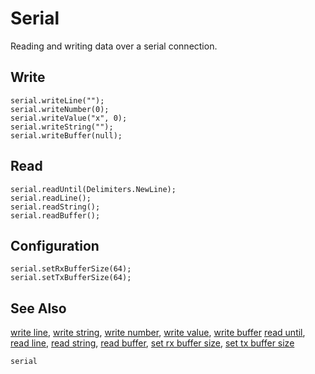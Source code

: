 # Serial

Reading and writing data over a serial connection.

## Write

```cards
serial.writeLine("");
serial.writeNumber(0);
serial.writeValue("x", 0);
serial.writeString("");
serial.writeBuffer(null);
```

## Read

```cards
serial.readUntil(Delimiters.NewLine);
serial.readLine();
serial.readString();
serial.readBuffer();
```

## Configuration

```cards
serial.setRxBufferSize(64);
serial.setTxBufferSize(64);
```

## See Also

[write line](/reference/serial/write-line),
[write string](/reference/serial/write-string),
[write number](/reference/serial/write-number),
[write value](/reference/serial/write-value),
[write buffer](/reference/serial/write-buffer)
[read until](/reference/serial/read-until),
[read line](/reference/serial/read-line),
[read string](/reference/serial/read-string),
[read buffer](/reference/serial/read-buffer),
[set rx buffer size](/reference/serial/set-rx-buffer-size),
[set tx buffer size](/reference/serial/set-tx-buffer-size)

```package
serial
```